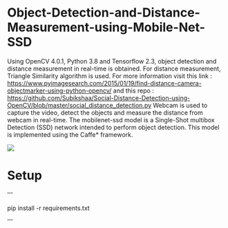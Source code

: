 # Object-Detection-and-Distance-Measurement-using-Mobile-Net-SSD
Using OpenCV 4.0.1, Python 3.8 and Tensorflow 2.3, object detection and distance measurement in real-time is obtained.
For distance measurement, Triangle Similarity algorithm is used. For more information visit this link : 
https://www.pyimagesearch.com/2015/01/19/find-distance-camera-objectmarker-using-python-opencv/ 
and this repo : https://github.com/Subikshaa/Social-Distance-Detection-using-OpenCV/blob/master/social_distance_detection.py
Webcam is used to capture the video, detect the objects and measure the distance from webcam in real-time.
The mobilenet-ssd model is a Single-Shot multibox Detection (SSD) network intended to perform object detection. This model is implemented using the Caffe* framework. 


![](demo.gif)

# Setup 
'''

pip install -r requirements.txt

'''

